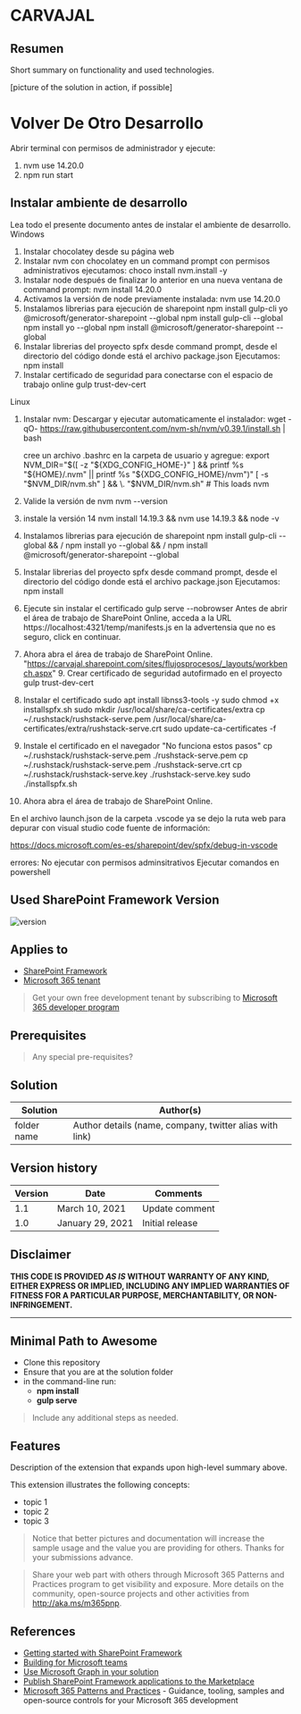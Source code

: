 # CARVAJAL

## Resumen

Short summary on functionality and used technologies.

[picture of the solution in action, if possible]

# Volver De Otro Desarrollo

Abrir terminal con permisos de administrador y ejecute:

1. nvm use 14.20.0
2. npm run start

## Instalar ambiente de desarrollo

Lea todo el presente documento antes de instalar el ambiente de desarrollo.
Windows

1. Instalar chocolatey desde su página web
2. Instalar nvm con chocolatey en un command prompt con permisos administrativos ejecutamos:
   choco install nvm.install -y
3. Instalar node después de finalizar lo anterior en una nueva ventana de command prompt:
   nvm install 14.20.0
4. Activamos la versión de node previamente instalada:
   nvm use 14.20.0
5. Instalamos librerias para ejecución de sharepoint
   npm install gulp-cli yo @microsoft/generator-sharepoint --global
   npm install gulp-cli --global
   npm install yo --global
   npm install @microsoft/generator-sharepoint --global
6. Instalar librerias del proyecto spfx desde command prompt, desde el directorio del código donde está el archivo package.json Ejecutamos:
   npm install
7. Instalar certificado de seguridad para conectarse con el espacio de trabajo online
   gulp trust-dev-cert

Linux

1. Instalar nvm: Descargar y ejecutar automaticamente el instalador:
   wget -qO- https://raw.githubusercontent.com/nvm-sh/nvm/v0.39.1/install.sh | bash

    cree un archivo .bashrc en la carpeta de usuario y agregue:
    export NVM_DIR="$([ -z "${XDG_CONFIG_HOME-}" ] && printf %s "${HOME}/.nvm" || printf %s "${XDG_CONFIG_HOME}/nvm")"
    [ -s "$NVM_DIR/nvm.sh" ] && \. "$NVM_DIR/nvm.sh" # This loads nvm
  2. Valide la versión de nvm
      nvm --version
  3. instale la versión 14
      nvm install 14.19.3 && nvm use 14.19.3 && node -v
  4. Instalamos librerias para ejecución de sharepoint
      npm install gulp-cli --global && /
      npm install yo --global && /
      npm install  @microsoft/generator-sharepoint --global
  6. Instalar librerias del proyecto spfx desde command prompt, desde el directorio del código donde está el archivo package.json Ejecutamos:
      npm install
  7. Ejecute sin instalar el certificado
      gulp serve --nobrowser
      Antes de abrir el área de trabajo de SharePoint Online, acceda a la URL https://localhost:4321/temp/manifests.js en la advertensia que no es seguro, click en continuar.
  8. Ahora abra el área de trabajo de SharePoint Online.
      "https://carvajal.sharepoint.com/sites/flujosprocesos/_layouts/workbench.aspx"  9. Crear certificado de seguridad autofirmado en el proyecto
      gulp trust-dev-cert
  10. Instalar el certificado
      sudo apt install libnss3-tools -y
      sudo chmod +x installspfx.sh
      sudo mkdir /usr/local/share/ca-certificates/extra
      cp ~/.rushstack/rushstack-serve.pem /usr/local/share/ca-certificates/extra/rushstack-serve.crt
    sudo update-ca-certificates -f

11. Instale el certificado en el navegador "No funciona estos pasos"
    cp ~/.rushstack/rushstack-serve.pem ./rushstack-serve.pem
    cp ~/.rushstack/rushstack-serve.pem ./rushstack-serve.crt
    cp ~/.rushstack/rushstack-serve.key ./rushstack-serve.key
    sudo ./installspfx.sh
12. Ahora abra el área de trabajo de SharePoint Online.

En el archivo launch.json de la carpeta .vscode ya se dejo la ruta web para depurar con visual studio code fuente de información:

https://docs.microsoft.com/es-es/sharepoint/dev/spfx/debug-in-vscode

errores:
  No ejecutar con permisos adminsitrativos
  Ejecutar comandos en powershell

## Used SharePoint Framework Version

![version](https://img.shields.io/badge/version-1.13-green.svg)

## Applies to

- [SharePoint Framework](https://aka.ms/spfx)
- [Microsoft 365 tenant](https://docs.microsoft.com/en-us/sharepoint/dev/spfx/set-up-your-developer-tenant)

> Get your own free development tenant by subscribing to [Microsoft 365 developer program](http://aka.ms/o365devprogram)

## Prerequisites

> Any special pre-requisites?

## Solution

| Solution    | Author(s)                                               |
| ----------- | ------------------------------------------------------- |
| folder name | Author details (name, company, twitter alias with link) |

## Version history

| Version | Date             | Comments        |
| ------- | ---------------- | --------------- |
| 1.1     | March 10, 2021   | Update comment  |
| 1.0     | January 29, 2021 | Initial release |

## Disclaimer

**THIS CODE IS PROVIDED *AS IS* WITHOUT WARRANTY OF ANY KIND, EITHER EXPRESS OR IMPLIED, INCLUDING ANY IMPLIED WARRANTIES OF FITNESS FOR A PARTICULAR PURPOSE, MERCHANTABILITY, OR NON-INFRINGEMENT.**

---

## Minimal Path to Awesome

- Clone this repository
- Ensure that you are at the solution folder
- in the command-line run:
  - **npm install**
  - **gulp serve**

> Include any additional steps as needed.

## Features

Description of the extension that expands upon high-level summary above.

This extension illustrates the following concepts:

- topic 1
- topic 2
- topic 3

> Notice that better pictures and documentation will increase the sample usage and the value you are providing for others. Thanks for your submissions advance.

> Share your web part with others through Microsoft 365 Patterns and Practices program to get visibility and exposure. More details on the community, open-source projects and other activities from http://aka.ms/m365pnp.

## References

- [Getting started with SharePoint Framework](https://docs.microsoft.com/en-us/sharepoint/dev/spfx/set-up-your-developer-tenant)
- [Building for Microsoft teams](https://docs.microsoft.com/en-us/sharepoint/dev/spfx/build-for-teams-overview)
- [Use Microsoft Graph in your solution](https://docs.microsoft.com/en-us/sharepoint/dev/spfx/web-parts/get-started/using-microsoft-graph-apis)
- [Publish SharePoint Framework applications to the Marketplace](https://docs.microsoft.com/en-us/sharepoint/dev/spfx/publish-to-marketplace-overview)
- [Microsoft 365 Patterns and Practices](https://aka.ms/m365pnp) - Guidance, tooling, samples and open-source controls for your Microsoft 365 development
